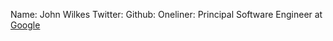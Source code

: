 Name: John Wilkes
Twitter:
Github:
Oneliner: Principal Software Engineer at <a href='https://research.google.com/pubs/JohnWilkes.html' target='_blank'>Google